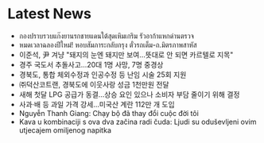# Latest News
-  กองปราบรวบแก๊งยานรกชายแดนใต้สุดเหิมเกริม รัวอาก้าแหกด่านตรวจ
-  หมดเวลาฉลองปีใหม่! หอบสัมภาระกลับกรุง ตั๋วรถเต็ม-ถ.มิตรภาพสาหัส
-  이준석, 尹 겨냥 "돼지의 눈엔 돼지만 보여…뜻대로 안 되면 카르텔로 지목"
-  경주 국도서 추돌사고…20대 1명 사망, 7명 중경상
-  경북도, 통합 체외수정과 인공수정 등 난임 시술 25회 지원
-  ㈜덕산코트랜, 경북도에 이웃사랑 성금 1천만원 전달
-  새해 첫달 LPG 공급가 동결…상승 요인 있으나 소비자 부담 줄이기 위해 결정
-  사과·배 등 과일 가격 강세…미국산 계란 112만 개 도입
-  Nguyễn Thanh Giang: Chạy bộ đã thay đổi cuộc đời tôi
-  Kava u kombinaciji s ova dva začina radi čuda: Ljudi su oduševljeni ovim utjecajem omiljenog napitka
